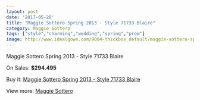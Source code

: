 ```yaml
---
layout: post
date: '2017-05-28'
title: "Maggie Sottero Spring 2013 - Style 71733 Blaire"
category: Maggie Sottero
tags: ["style","charming","wedding","spring","prom"]
image: http://www.idealgown.com/9004-thickbox_default/maggie-sottero-spring-2013-style-71733-blaire.jpg
---
```

Maggie Sottero Spring 2013 - Style 71733 Blaire

On Sales: **$294.495**
<a href="https://www.idealgown.com/en/maggie-sottero/3748-maggie-sottero-spring-2013-style-71733-blaire.html"><amp-img layout="responsive" width="600" height="600" src="//www.idealgown.com/9004-thickbox_default/maggie-sottero-spring-2013-style-71733-blaire.jpg" alt="Maggie Sottero Spring 2013 - Style 71733 Blaire 0" /></a>
<a href="https://www.idealgown.com/en/maggie-sottero/3748-maggie-sottero-spring-2013-style-71733-blaire.html"><amp-img layout="responsive" width="600" height="600" src="//www.idealgown.com/9003-thickbox_default/maggie-sottero-spring-2013-style-71733-blaire.jpg" alt="Maggie Sottero Spring 2013 - Style 71733 Blaire 1" /></a>

Buy it: [Maggie Sottero Spring 2013 - Style 71733 Blaire](https://www.idealgown.com/en/maggie-sottero/3748-maggie-sottero-spring-2013-style-71733-blaire.html "Maggie Sottero Spring 2013 - Style 71733 Blaire")

View more: [Maggie Sottero](https://www.idealgown.com/en/45-maggie-sottero "Maggie Sottero")